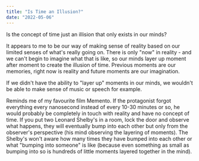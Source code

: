 ```yaml
---
title: "Is Time an Illusion?"
date: "2022-05-06"
---
```


Is the concept of time just an illision that only exists in our minds?

<!-- end -->

It appears to me to be our way of making sense of reality based on our limited senses of what's really going on. There is only "now" in reality - and we can't begin to imagine what that is like, so our minds layer up moment after moment to create the illusion of time. Previous moments are our memories, right now is reality and future moments are our imagination.

If we didn't have the ability to "layer up" moments in our minds, we wouldn't be able to make sense of music or speech for example.

Reminds me of my favourite film Memento. If the protagonist forgot everything every nanosecond instead of every 10-30 minutes or so, he would probably be completely in touch with reality and have no concept of time. If you put two Leonard Shelby's in a room, lock the door and observe what happens, they will eventually bump into each other but only from the observer's perspective (his mind observing the layering of moments). The Shelby's won't aware how many times they have bumped into each other or what "bumping into someone" is like (because even something as small as bumping into so is hundreds of little moments layered together in the mind).
